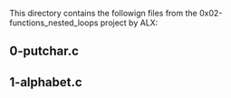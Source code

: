 This directory contains the followign files from the 0x02-functions_nested_loops project by ALX:

## 0-putchar.c


## 1-alphabet.c
